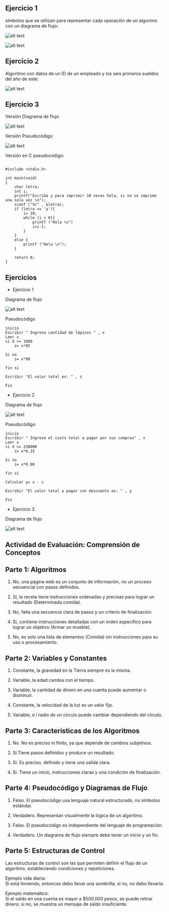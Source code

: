 ## Ejercicio 1

símbolos que se utilizan para representar cada operación de un algorimo con un diagrama de flujo:

![alt text](image.png)

![alt text](image-1.png)

## Ejercicio 2
Algoritmo con datos de un ID de un empleado y los seis primeros sueldos del año de este:


![alt text](image-2.png)

## Ejercicio 3

Versión Diagrama de flujo

![alt text](image-3.png)

Versión Pseudocódigo:

![alt text](image-4.png)

Versión en C pseudocódigo:
```c:

#include <stdio.h>

int main(void)
{
    char letra;
    int i;
    printf("Escriba y para imprimir 10 veces hola, si no se imprime una sola vez \n");
    scanf ("%c" , &letra);
    if (letra == 'y'){
        i= 10;
        while (i > 0){
            printf ("Hola \n")
            i=i-1;
        }
    }
    else {
        printf ("Hola \n");
    }

    return 0;
}

```

## Ejercicios

- Ejercicio 1


Diagrama de flujo

![alt text](image-6.png)

Pseudocódigo

```txt:
inicio
Escribir " Ingrese cantidad de lápices " , x
Leer x
si X >= 1000
    z= x*85
    
Si no
    z= x*90

fin si

Escribir "El valor total es: " , z

Fin

```

- Ejercicio 2

Diagrama de flujo

![alt text](image-7.png)

Pseudocódigo

```txt:
inicio
Escribir " Ingrese el costo total a pagar por sus compras" , x
Leer x
si X >= 250000
    z= x*0.15
    
Si no
    z= x*0.08

fin si

Calcular y= x - z

Escribir "El valor total a pagar con descuento es: " , y

Fin

```

- Ejercicio 3

Diagrama de flujo

![alt text](Hola.drawio.png)

## Actividad de Evaluación: Comprensión de Conceptos

## Parte 1: Algoritmos

1. No, una página web es un conjunto de información, no un proceso secuencial con pasos definidos.  

2. Sí, la receta tiene instrucciones ordenadas y precisas para lograr un resultado (Determinada comida).  

3. No, falta una secuencia clara de pasos y un criterio de finalización.  

4. Sí, contiene instrucciones detalladas con un orden específico para lograr un objetivo (Armar un mueble).  

5. No, es solo una lista de elementos (Comida) sin instrucciones para su uso o procesamiento.  


## Parte 2: Variables y Constantes

1. Constante, la gravedad en la Tierra siempre es la misma. 

2. Variable, la edad cambia con el tiempo.  

3. Variable, la cantidad de dinero en una cuenta puede aumentar o disminuir.  

4. Constante, la velocidad de la luz es un valor fijo.  

5. Variable, e  l radio de un círculo puede cambiar dependiendo del círculo.  

## Parte 3: Características de los Algoritmos

1. No. No es preciso ni finito, ya que depende de cambios subjetivos.  

2. Sí.Tiene pasos definidos y produce un resultado.  

3. Sí. Es preciso, definido y tiene una salida clara.  

4. Sí. Tiene un inicio, instrucciones claras y una condición de finalización.  

## Parte 4: Pseudocódigo y Diagramas de Flujo

1. Falso. El pseudocódigo usa lenguaje natural estructurado, no símbolos estándar.  

2. Verdadero. Representan visualmente la lógica de un algoritmo.

3. Falso. El pseudocódigo es independiente del lenguaje de programación.  

4. Verdadero. Un diagrama de flujo siempre debe tener un inicio y un fin.  

## Parte 5: Estructuras de Control

Las estructuras de control son las que permiten definir el flujo de un algoritmo, estableciendo condiciones y repeticiones.  

Ejemplo vida diaria:  
Si está lloviendo, entonces debo llevar una sombrilla; si no, no debo llevarla.  

Ejemplo matemático:  
Si el saldo en una cuenta es mayor a $500.000 pesos, se puede retirar dinero; si no, se muestra un mensaje de saldo insuficiente.
